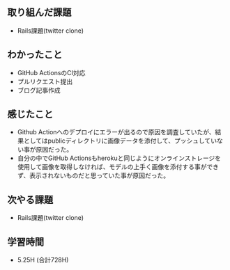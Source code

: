 ## 取り組んだ課題
- Rails課題(twitter clone)

## わかったこと  
- GitHub ActionsのCI対応
- プルリクエスト提出
- ブログ記事作成
  
## 感じたこと
- Github Actionへのデプロイにエラーが出るので原因を調査していたが、結果としてはpublicディレクトリに画像データを添付して、プッシュしていない事が原因だった。
- 自分の中でGitHub Actionsもherokuと同じようにオンラインストレージを使用して画像を取得しなければ、モデルの上手く画像を添付する事ができず、表示されないものだと思っていた事が原因だった。

## 次やる課題  
- Rails課題(twitter clone)
  
## 学習時間  
- 5.25H (合計728H)
